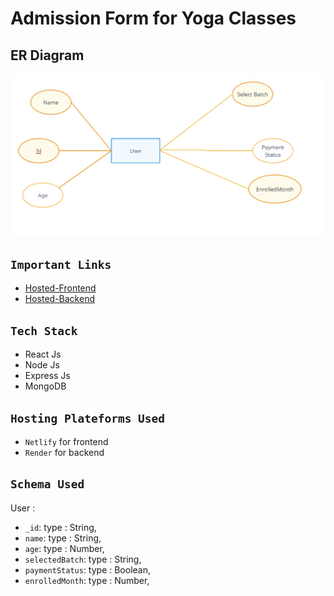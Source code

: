 # Admission Form for Yoga Classes

## ER Diagram
![ER Diagram](./ERD.png)
## `Important Links`

- [Hosted-Frontend](https://yoga-admission-princhi.netlify.app/)
- [Hosted-Backend](https://yoga-app-backend.onrender.com)

## `Tech Stack`

- React Js
- Node Js
- Express Js
- MongoDB

## `Hosting Plateforms Used`

- `Netlify` for frontend
- `Render` for backend

## `Schema Used`

User : 
- `_id`: type : String,
- `name`: type : String,
- `age`: type : Number,
- `selectedBatch`: type : String,
- `paymentStatus`: type : Boolean,
- `enrolledMonth`: type : Number,

